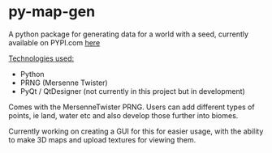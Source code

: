 # py-map-gen
A python package for generating data for a world with a seed, currently available on PYPI.com [here](https://pypi.org/project/pymapgen/)

<ins>Technologies used:</ins>
- Python
- PRNG (Mersenne Twister)
- PyQt / QtDesigner (not currently in this project but in development)

Comes with the MersenneTwister PRNG. Users can add different types of points, ie land, water etc and also develop those further into biomes.

Currently working on creating a GUI for this for easier usage, with the ability to make 3D maps and upload textures for viewing them.

